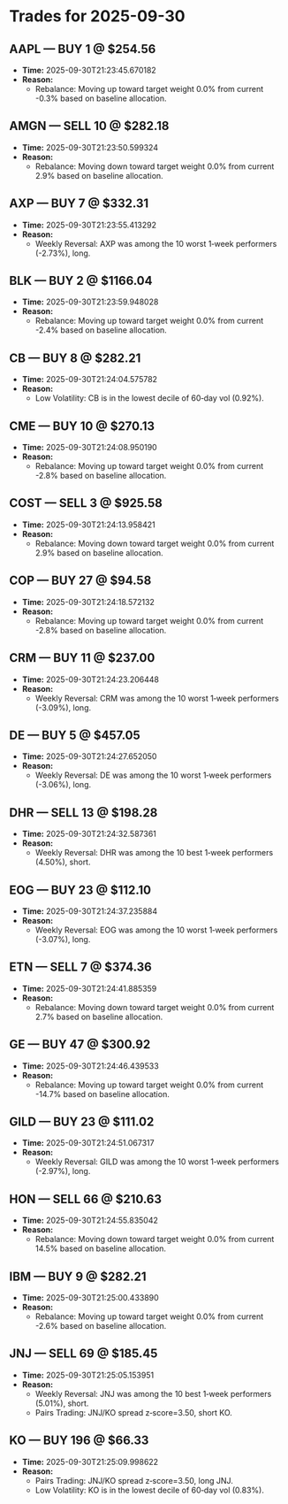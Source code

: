 # Trades for 2025-09-30

## AAPL — BUY 1 @ $254.56
- **Time:** 2025-09-30T21:23:45.670182
- **Reason:**
  - Rebalance: Moving up toward target weight 0.0% from current -0.3% based on baseline allocation.

## AMGN — SELL 10 @ $282.18
- **Time:** 2025-09-30T21:23:50.599324
- **Reason:**
  - Rebalance: Moving down toward target weight 0.0% from current 2.9% based on baseline allocation.

## AXP — BUY 7 @ $332.31
- **Time:** 2025-09-30T21:23:55.413292
- **Reason:**
  - Weekly Reversal: AXP was among the 10 worst 1‑week performers (-2.73%), long.

## BLK — BUY 2 @ $1166.04
- **Time:** 2025-09-30T21:23:59.948028
- **Reason:**
  - Rebalance: Moving up toward target weight 0.0% from current -2.4% based on baseline allocation.

## CB — BUY 8 @ $282.21
- **Time:** 2025-09-30T21:24:04.575782
- **Reason:**
  - Low Volatility: CB is in the lowest decile of 60‑day vol (0.92%).

## CME — BUY 10 @ $270.13
- **Time:** 2025-09-30T21:24:08.950190
- **Reason:**
  - Rebalance: Moving up toward target weight 0.0% from current -2.8% based on baseline allocation.

## COST — SELL 3 @ $925.58
- **Time:** 2025-09-30T21:24:13.958421
- **Reason:**
  - Rebalance: Moving down toward target weight 0.0% from current 2.9% based on baseline allocation.

## COP — BUY 27 @ $94.58
- **Time:** 2025-09-30T21:24:18.572132
- **Reason:**
  - Rebalance: Moving up toward target weight 0.0% from current -2.8% based on baseline allocation.

## CRM — BUY 11 @ $237.00
- **Time:** 2025-09-30T21:24:23.206448
- **Reason:**
  - Weekly Reversal: CRM was among the 10 worst 1‑week performers (-3.09%), long.

## DE — BUY 5 @ $457.05
- **Time:** 2025-09-30T21:24:27.652050
- **Reason:**
  - Weekly Reversal: DE was among the 10 worst 1‑week performers (-3.06%), long.

## DHR — SELL 13 @ $198.28
- **Time:** 2025-09-30T21:24:32.587361
- **Reason:**
  - Weekly Reversal: DHR was among the 10 best 1‑week performers (4.50%), short.

## EOG — BUY 23 @ $112.10
- **Time:** 2025-09-30T21:24:37.235884
- **Reason:**
  - Weekly Reversal: EOG was among the 10 worst 1‑week performers (-3.07%), long.

## ETN — SELL 7 @ $374.36
- **Time:** 2025-09-30T21:24:41.885359
- **Reason:**
  - Rebalance: Moving down toward target weight 0.0% from current 2.7% based on baseline allocation.

## GE — BUY 47 @ $300.92
- **Time:** 2025-09-30T21:24:46.439533
- **Reason:**
  - Rebalance: Moving up toward target weight 0.0% from current -14.7% based on baseline allocation.

## GILD — BUY 23 @ $111.02
- **Time:** 2025-09-30T21:24:51.067317
- **Reason:**
  - Weekly Reversal: GILD was among the 10 worst 1‑week performers (-2.97%), long.

## HON — SELL 66 @ $210.63
- **Time:** 2025-09-30T21:24:55.835042
- **Reason:**
  - Rebalance: Moving down toward target weight 0.0% from current 14.5% based on baseline allocation.

## IBM — BUY 9 @ $282.21
- **Time:** 2025-09-30T21:25:00.433890
- **Reason:**
  - Rebalance: Moving up toward target weight 0.0% from current -2.6% based on baseline allocation.

## JNJ — SELL 69 @ $185.45
- **Time:** 2025-09-30T21:25:05.153951
- **Reason:**
  - Weekly Reversal: JNJ was among the 10 best 1‑week performers (5.01%), short.
  - Pairs Trading: JNJ/KO spread z‑score=3.50, short KO.

## KO — BUY 196 @ $66.33
- **Time:** 2025-09-30T21:25:09.998622
- **Reason:**
  - Pairs Trading: JNJ/KO spread z‑score=3.50, long JNJ.
  - Low Volatility: KO is in the lowest decile of 60‑day vol (0.83%).


